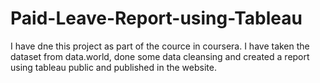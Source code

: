 # Paid-Leave-Report-using-Tableau
 I have dne this project as part of the cource in coursera. I have taken the dataset from data.world, done some data cleansing and created a report using tableau public and published in the website.
